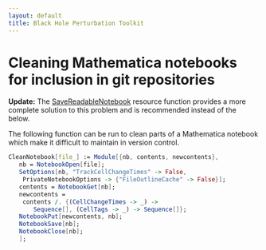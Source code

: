 ```yaml
---
layout: default
title: Black Hole Perturbation Toolkit
---
```


# Cleaning Mathematica notebooks for inclusion in git repositories

**Update:** The [SaveReadableNotebook](https://resources.wolframcloud.com/FunctionRepository/resources/SaveReadableNotebook) resource function provides a more complete solution to this problem and is recommended instead of the below.

The following function can be run to clean parts of a Mathematica notebook which make it difficult
to maintain in version control.

```Mathematica
CleanNotebook[file_] := Module[{nb, contents, newcontents},
   nb = NotebookOpen[file];
   SetOptions[nb, "TrackCellChangeTimes" -> False, 
    PrivateNotebookOptions -> {"FileOutlineCache" -> False}];
   contents = NotebookGet[nb];
   newcontents = 
    contents /. {(CellChangeTimes -> _) -> 
       Sequence[], (CellTags -> _) -> Sequence[]};
   NotebookPut[newcontents, nb];
   NotebookSave[nb];
   NotebookClose[nb];
   ];
```
